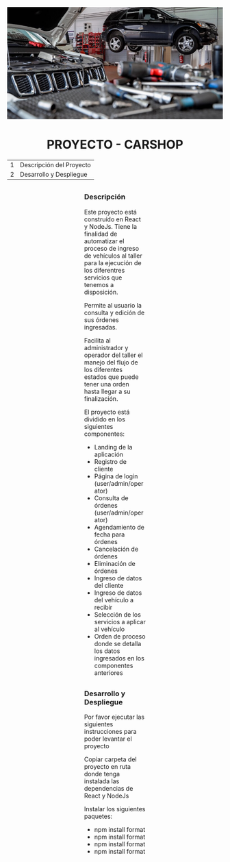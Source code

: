 <div align="center">
    <img src="src/taller.jpeg">
</div>

<div align="center">
    <H1>PROYECTO - CARSHOP</H1>
    <table>
        <tbody>
            <tr>
                <td>1</td>
                <td>Descripción del Proyecto</td>
            </tr>
            <tr>
                <td>2</td>
                <td>Desarrollo y Despliegue</td>
            </tr>
        </tbody>
    </table>
</div>

<div STYLE="margin:30px 180px">
    <H3>Descripción</H3>
    <p>
        Este proyecto está construído en React y NodeJs. Tiene la finalidad de automatizar el proceso de ingreso de vehículos al taller para la ejecución
        de los diferentres servicios que tenemos a disposición.
    </p>
    <p>
        Permite al usuario la consulta y edición de sus órdenes ingresadas.
    </p>
    <p>
    	Facilita al administrador y operador del taller el manejo del flujo de los diferentes estados que puede tener una orden hasta llegar a su finalización.
	</p>
    <p>
    	El proyecto está dividido en los siguientes componentes:
    </p>
    <ul>
		<li>Landing de la aplicación</li>
		<li>Registro de cliente</li>
		<li>Página de login (user/admin/operator)</li>
		<li>Consulta de órdenes (user/admin/operator)</li>
		<li>Agendamiento de fecha para órdenes</li>
		<li>Cancelación de órdenes</li>
		<li>Eliminación de órdenes</li>
        <li>Ingreso de datos del cliente</li>
        <li>Ingreso de datos del vehículo a recibir</li>
        <li>Selección de los servicios a aplicar al vehículo</li>
        <li>Orden de proceso donde se detalla los datos ingresados en los componentes anteriores</li>
    </ul>
</div>

<div STYLE="margin:30px 180px">
    <H3>Desarrollo y Despliegue</H3>
    <p>Por favor ejecutar las siguientes instrucciones para poder levantar el proyecto</p>
    <p>Copiar carpeta del proyecto en ruta donde tenga instalada las dependencias de React y NodeJs</p>
    <p>Instalar los siguientes paquetes:</p>
	<ul>
		<li>npm install format</li>
		<li>npm install format</li>
		<li>npm install format</li>
		<li>npm install format</li>
	</ul>

</div>
